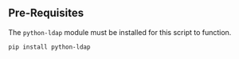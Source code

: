 ## Pre-Requisites
The `python-ldap` module must be installed for this script to function.
```
pip install python-ldap
```

